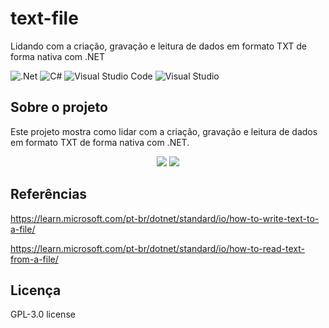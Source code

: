 # text-file
Lidando com a criação, gravação e leitura de dados em formato TXT de forma nativa com .NET

![.Net](https://img.shields.io/badge/.NET-5C2D91?style=for-the-badge&logo=.net&logoColor=white)
![C#](https://img.shields.io/badge/c%23-%23239120.svg?style=for-the-badge&logo=c-sharp&logoColor=white)
![Visual Studio Code](https://img.shields.io/badge/Visual%20Studio%20Code-0078d7.svg?style=for-the-badge&logo=visual-studio-code&logoColor=white)
![Visual Studio](https://img.shields.io/badge/Visual%20Studio-5C2D91.svg?style=for-the-badge&logo=visual-studio&logoColor=white)

## Sobre o projeto
Este projeto mostra como lidar com a criação, gravação e leitura de dados em formato TXT de forma nativa com .NET.

<div align="center">
    <img src="https://github.com/jfs-dev/text-file/assets/54154628/3affb397-392b-4d26-ac64-d205b8b64869"</img>
    <img src="https://github.com/jfs-dev/text-file/assets/54154628/9500fa51-564a-46dc-84de-88d0cf43f1be"</img>
</div>

## Referências
https://learn.microsoft.com/pt-br/dotnet/standard/io/how-to-write-text-to-a-file/

https://learn.microsoft.com/pt-br/dotnet/standard/io/how-to-read-text-from-a-file/

## Licença
GPL-3.0 license
